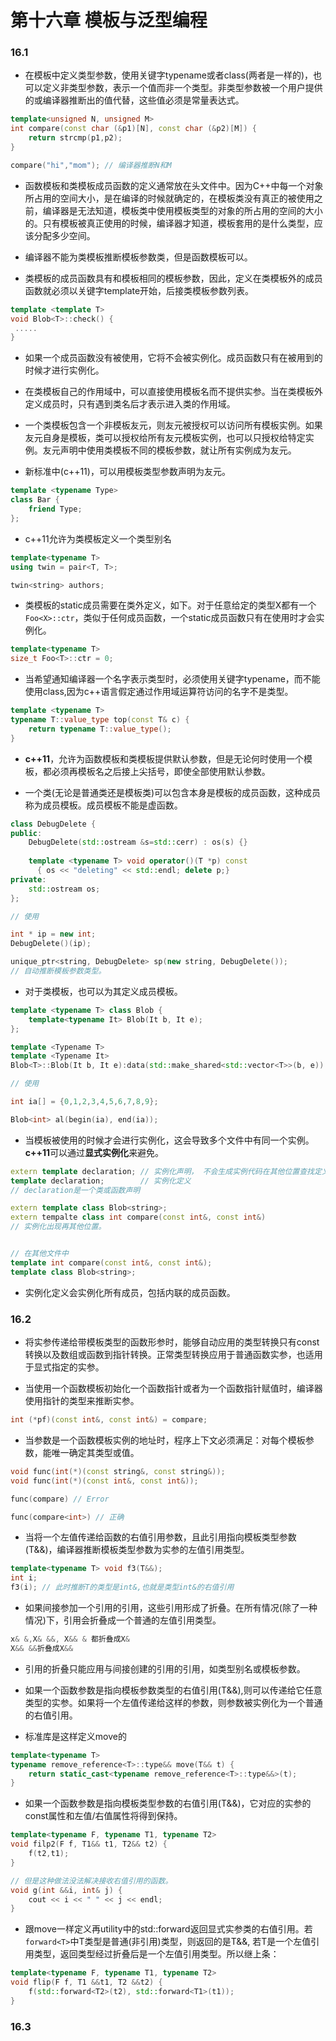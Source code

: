 # 第十六章 模板与泛型编程

### 16.1

+ 在模板中定义类型参数，使用关键字typename或者class(两者是一样的)，也可以定义非类型参数，表示一个值而非一个类型。非类型参数被一个用户提供的或编译器推断出的值代替，这些值必须是常量表达式。
```c++
template<unsigned N, unsigned M>
int compare(const char (&p1)[N], const char (&p2)[M]) {
    return strcmp(p1,p2);
}

compare("hi","mom"); // 编译器推断N和M
```

+ 函数模板和类模板成员函数的定义通常放在头文件中。因为C++中每一个对象所占用的空间大小，是在编译的时候就确定的，在模板类没有真正的被使用之前，编译器是无法知道，模板类中使用模板类型的对象的所占用的空间的大小的。只有模板被真正使用的时候，编译器才知道，模板套用的是什么类型，应该分配多少空间。

+ 编译器不能为类模板推断模板参数类，但是函数模板可以。

+ 类模板的成员函数具有和模板相同的模板参数，因此，定义在类模板外的成员函数就必须以关键字template开始，后接类模板参数列表。
```c++
template <template T>
void Blob<T>::check() {
 .....
}
```

+ 如果一个成员函数没有被使用，它将不会被实例化。成员函数只有在被用到的时候才进行实例化。

+ 在类模板自己的作用域中，可以直接使用模板名而不提供实参。当在类模板外定义成员时，只有遇到类名后才表示进入类的作用域。

+ 一个类模板包含一个非模板友元，则友元被授权可以访问所有模板实例。如果友元自身是模板，类可以授权给所有友元模板实例，也可以只授权给特定实例。友元声明中使用类模板不同的模板参数，就让所有实例成为友元。

+ 新标准中(c++11)，可以用模板类型参数声明为友元。
```c++
template <typename Type>
class Bar {
    friend Type;
};
```

+ c++11允许为类模板定义一个类型别名
```c++
template<typename T>
using twin = pair<T, T>;

twin<string> authors;
```

+ 类模板的static成员需要在类外定义，如下。对于任意给定的类型X都有一个`Foo<X>::ctr`，类似于任何成员函数，一个static成员函数只有在使用时才会实例化。
```c++
template<typename T>
size_t Foo<T>::ctr = 0;
```

+ 当希望通知编译器一个名字表示类型时，必须使用关键字typename，而不能使用class,因为c++语言假定通过作用域运算符访问的名字不是类型。
```c++
template <typename T>
typename T::value_type top(const T& c) {
    return typename T::value_type();
}

```

+ **c++11**，允许为函数模板和类模板提供默认参数，但是无论何时使用一个模板，都必须再模板名之后接上尖括号，即使全部使用默认参数。

+ 一个类(无论是普通类还是模板类)可以包含本身是模板的成员函数，这种成员称为成员模板。成员模板不能是虚函数。
```c++
class DebugDelete {
public:
    DebugDelete(std::ostream &s=std::cerr) : os(s) {}
    
    template <typename T> void operator()(T *p) const
      { os << "deleting" << std::endl; delete p;}
private:
    std::ostream os;
};

// 使用

int * ip = new int;
DebugDelete()(ip);

unique_ptr<string, DebugDelete> sp(new string, DebugDelete());
// 自动推断模板参数类型。
```

+ 对于类模板，也可以为其定义成员模板。
```c++
template <typename T> class Blob {
    template<typename It> Blob(It b, It e);
};

template <Typename T>
template <Typename It>
Blob<T>::Blob(It b, It e):data(std::make_shared<std::vector<T>>(b, e)) {}

// 使用

int ia[] = {0,1,2,3,4,5,6,7,8,9};

Blob<int> al(begin(ia), end(ia));
```

+ 当模板被使用的时候才会进行实例化，这会导致多个文件中有同一个实例。**c++11**可以通过**显式实例化**来避免。
```c++
extern template declaration; // 实例化声明， 不会生成实例代码在其他位置查找定义
template declaration;        // 实例化定义
// declaration是一个类或函数声明

extern template class Blob<string>;
extern tempalte class int compare(const int&, const int&) 
// 实例化出现再其他位置。


// 在其他文件中
template int compare(const int&, const int&);
template class Blob<string>;
```

+ 实例化定义会实例化所有成员，包括内联的成员函数。


### 16.2

+ 将实参传递给带模板类型的函数形参时，能够自动应用的类型转换只有const转换以及数组或函数到指针转换。正常类型转换应用于普通函数实参，也适用于显式指定的实参。

+ 当使用一个函数模板初始化一个函数指针或者为一个函数指针赋值时，编译器使用指针的类型来推断实参。
```c++
int (*pf)(const int&, const int&) = compare;
```

+ 当参数是一个函数模板实例的地址时，程序上下文必须满足：对每个模板参数，能唯一确定其类型或值。
```c++
void func(int(*)(const string&, const string&));
void func(int(*)(const int&, const int&));

func(compare) // Error

func(compare<int>) // 正确
```

+ 当将一个左值传递给函数的右值引用参数，且此引用指向模板类型参数(T&&)，编译器推断模板类型参数为实参的左值引用类型。
```c++
template<typename T> void f3(T&&);
int i;
f3(i); // 此时推断T的类型是int&,也就是类型int&的右值引用
```

+ 如果间接参加一个引用的引用，这些引用形成了折叠。在所有情况(除了一种情况)下，引用会折叠成一个普通的左值引用类型。
```c++
x& &,X& &&, X&& & 都折叠成X&
X&& &&折叠成X&&
```

+ 引用的折叠只能应用与间接创建的引用的引用，如类型别名或模板参数。

+ 如果一个函数参数是指向模板参数类型的右值引用(T&&),则可以传递给它任意类型的实参。如果将一个左值传递给这样的参数，则参数被实例化为一个普通的右值引用。

+ 标准库是这样定义move的
```c++
template<typename T>
typename remove_reference<T>::type&& move(T&& t) {
    return static_cast<typename remove_reference<T>::type&&>(t);
}
```

+ 如果一个函数参数是指向模板类型参数的右值引用(T&&)，它对应的实参的const属性和左值/右值属性将得到保持。
```c++
template<typename F, typename T1, typename T2>
void filp2(F f, T1&& t1, T2&& t2) {
    f(t2,t1);
}

// 但是这种做法没法解决接收右值引用的函数。
void g(int &&i, int& j) {
    cout << i << " " << j << endl;
}
```

+ 跟move一样定义再utility中的std::forward返回显式实参类的右值引用。若`forward<T>`中T类型是普通(非引用)类型，则返回的是T&&, 若T是一个左值引用类型，返回类型经过折叠后是一个左值引用类型。所以继上条：
```c++
template<typename F, typename T1, typename T2>
void flip(F f, T1 &&t1, T2 &&t2) {
    f(std::forward<T2>(t2), std::forward<T1>(t1));
}
```

### 16.3
